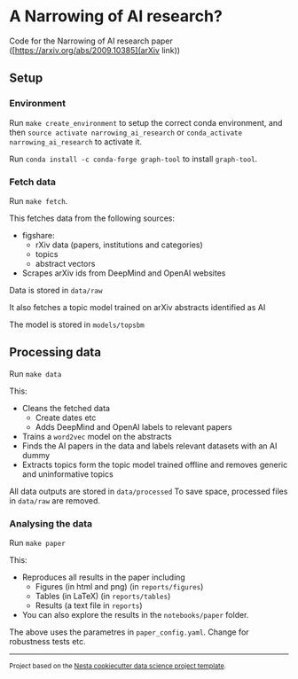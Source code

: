 A Narrowing of AI research?
==============================

Code for the Narrowing of AI research paper ([https://arxiv.org/abs/2009.10385](arXiv link))

## Setup

### Environment

Run `make create_environment` to setup the correct conda environment, and then `source activate narrowing_ai_research` or `conda_activate narrowing_ai_research` to activate it.

Run `conda install -c conda-forge graph-tool` to install `graph-tool`.

### Fetch data

Run `make fetch`.

This fetches data from the following sources:

* figshare:
  * rXiv data (papers, institutions and categories)
  * topics
  * abstract vectors
* Scrapes arXiv ids from DeepMind and OpenAI websites

Data is stored in `data/raw`

It also fetches a topic model trained on arXiv abstracts identified as AI

The model is stored in `models/topsbm`

## Processing data

Run `make data`

This:

* Cleans the fetched data
  * Create dates etc
  * Adds DeepMind and OpenAI labels to relevant papers
* Trains a `word2vec` model on the abstracts
* Finds the AI papers in the data and labels relevant datasets with an AI dummy
* Extracts topics form the topic model trained offline and removes generic and uninformative topics

All data outputs are stored in `data/processed`
To save space, processed files in `data/raw` are removed.

### Analysing the data

Run `make paper`

This:
* Reproduces all results in the paper including
  * Figures (in html and png) (in `reports/figures`)
  * Tables (in LaTeX) (in `reports/tables`)
  * Results (a text file in `reports`)
* You can also explore the results in the `notebooks/paper` folder.

The above uses the parametres in `paper_config.yaml`. Change for robustness tests etc.


--------

<p><small>Project based on the <a target="_blank" href="https://github.com/nestauk/cookiecutter-data-science-nesta">Nesta cookiecutter data science project template</a>.</small></p>

